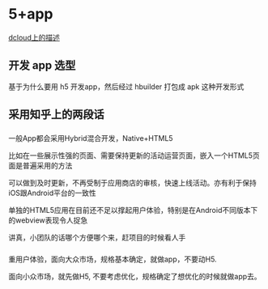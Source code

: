 # 5+app
[dcloud上的描述](https://ask.dcloud.net.cn/docs/#//ask.dcloud.net.cn/article/89)

## 开发 app 选型
基于为什么要用 h5 开发app，然后经过 hbuilder 打包成 apk 这种开发形式
## 采用知乎上的两段话
###
一般App都会采用Hybrid混合开发，Native+HTML5

比如在一些展示性强的页面、需要保持更新的活动运营页面，嵌入一个HTML5页面是普遍采用的方法

可以做到及时更新，不再受制于应用商店的审核，快速上线活动。亦有利于保持iOS跟Android平台的一致性

单独的HTML5应用在目前还不足以撑起用户体验，特别是在Android不同版本下的webview表现令人捉急

讲真，小团队的话哪个方便哪个来，赶项目的时候看人手

###
重用户体验，面向大众市场，规格基本确定，就做app，不要动H5.

面向小众市场，就先做H5, 不要考虑优化，规格确定了想优化的时候就做app去。